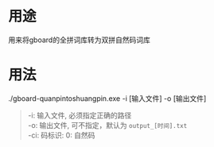 # 用途

用来将gboard的全拼词库转为双拼自然码词库 

# 用法

./gboard-quanpintoshuangpin.exe -i [输入文件] -o [输出文件]
> -i: 输入文件, 必须指定正确的路径  
> -o: 输出文件, 可不指定，默认为 `output_[时间].txt`  
> -ci: 码标识: 0: 自然码  